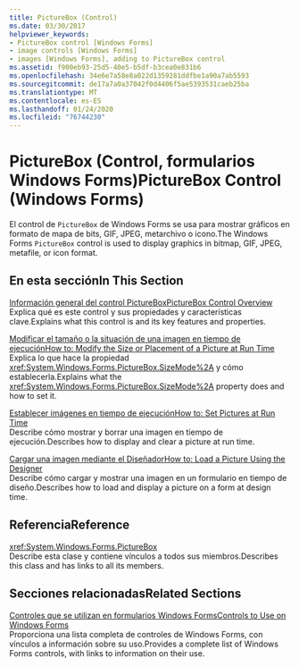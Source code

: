 ```yaml
---
title: PictureBox (Control)
ms.date: 03/30/2017
helpviewer_keywords:
- PictureBox control [Windows Forms]
- image controls [Windows Forms]
- images [Windows Forms], adding to PictureBox control
ms.assetid: f900eb93-25d5-40e5-b5df-b3cea0e831b6
ms.openlocfilehash: 34e6e7a58e8a022d1359281ddfbe1a90a7ab5593
ms.sourcegitcommit: de17a7a0a37042f0d4406f5ae5393531caeb25ba
ms.translationtype: MT
ms.contentlocale: es-ES
ms.lasthandoff: 01/24/2020
ms.locfileid: "76744230"
---
```

# <a name="picturebox-control-windows-forms"></a><span data-ttu-id="6a37d-102">PictureBox (Control, formularios Windows Forms)</span><span class="sxs-lookup"><span data-stu-id="6a37d-102">PictureBox Control (Windows Forms)</span></span>
<span data-ttu-id="6a37d-103">El control de `PictureBox` de Windows Forms se usa para mostrar gráficos en formato de mapa de bits, GIF, JPEG, metarchivo o icono.</span><span class="sxs-lookup"><span data-stu-id="6a37d-103">The Windows Forms `PictureBox` control is used to display graphics in bitmap, GIF, JPEG, metafile, or icon format.</span></span>  
  
## <a name="in-this-section"></a><span data-ttu-id="6a37d-104">En esta sección</span><span class="sxs-lookup"><span data-stu-id="6a37d-104">In This Section</span></span>  
 [<span data-ttu-id="6a37d-105">Información general del control PictureBox</span><span class="sxs-lookup"><span data-stu-id="6a37d-105">PictureBox Control Overview</span></span>](picturebox-control-overview-windows-forms.md)  
 <span data-ttu-id="6a37d-106">Explica qué es este control y sus propiedades y características clave.</span><span class="sxs-lookup"><span data-stu-id="6a37d-106">Explains what this control is and its key features and properties.</span></span>  
  
 [<span data-ttu-id="6a37d-107">Modificar el tamaño o la situación de una imagen en tiempo de ejecución</span><span class="sxs-lookup"><span data-stu-id="6a37d-107">How to: Modify the Size or Placement of a Picture at Run Time</span></span>](how-to-modify-the-size-or-placement-of-a-picture-at-run-time-windows-forms.md)  
 <span data-ttu-id="6a37d-108">Explica lo que hace la propiedad <xref:System.Windows.Forms.PictureBox.SizeMode%2A> y cómo establecerla.</span><span class="sxs-lookup"><span data-stu-id="6a37d-108">Explains what the <xref:System.Windows.Forms.PictureBox.SizeMode%2A> property does and how to set it.</span></span>  
  
 [<span data-ttu-id="6a37d-109">Establecer imágenes en tiempo de ejecución</span><span class="sxs-lookup"><span data-stu-id="6a37d-109">How to: Set Pictures at Run Time</span></span>](how-to-set-pictures-at-run-time-windows-forms.md)  
 <span data-ttu-id="6a37d-110">Describe cómo mostrar y borrar una imagen en tiempo de ejecución.</span><span class="sxs-lookup"><span data-stu-id="6a37d-110">Describes how to display and clear a picture at run time.</span></span>  
  
 [<span data-ttu-id="6a37d-111">Cargar una imagen mediante el Diseñador</span><span class="sxs-lookup"><span data-stu-id="6a37d-111">How to: Load a Picture Using the Designer</span></span>](how-to-load-a-picture-using-the-designer-windows-forms.md)  
 <span data-ttu-id="6a37d-112">Describe cómo cargar y mostrar una imagen en un formulario en tiempo de diseño.</span><span class="sxs-lookup"><span data-stu-id="6a37d-112">Describes how to load and display a picture on a form at design time.</span></span>  
  
## <a name="reference"></a><span data-ttu-id="6a37d-113">Referencia</span><span class="sxs-lookup"><span data-stu-id="6a37d-113">Reference</span></span>  
 <xref:System.Windows.Forms.PictureBox>  
 <span data-ttu-id="6a37d-114">Describe esta clase y contiene vínculos a todos sus miembros.</span><span class="sxs-lookup"><span data-stu-id="6a37d-114">Describes this class and has links to all its members.</span></span>  
  
## <a name="related-sections"></a><span data-ttu-id="6a37d-115">Secciones relacionadas</span><span class="sxs-lookup"><span data-stu-id="6a37d-115">Related Sections</span></span>  
 [<span data-ttu-id="6a37d-116">Controles que se utilizan en formularios Windows Forms</span><span class="sxs-lookup"><span data-stu-id="6a37d-116">Controls to Use on Windows Forms</span></span>](controls-to-use-on-windows-forms.md)  
 <span data-ttu-id="6a37d-117">Proporciona una lista completa de controles de Windows Forms, con vínculos a información sobre su uso.</span><span class="sxs-lookup"><span data-stu-id="6a37d-117">Provides a complete list of Windows Forms controls, with links to information on their use.</span></span>
